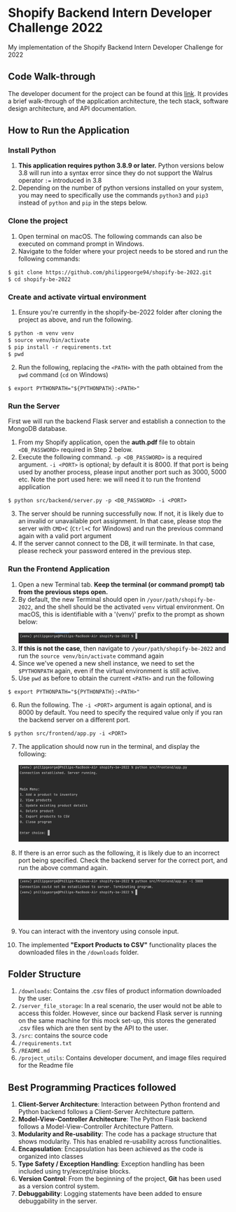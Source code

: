 # Shopify Backend Intern Developer Challenge 2022
My implementation of the Shopify Backend Intern Developer Challenge for 2022

## Code Walk-through
The developer document for the project can be found at this [link](DeveloperDocument.pdf). It provides a brief walk-through of the application architecture, the tech stack, software design architecture, and API documentation.

## How to Run the Application

### Install Python
1. **This application requires python 3.8.9 or later.** Python versions below 3.8 will run into a syntax error since they do not support the Walrus operator `:=` introduced in 3.8
2. Depending on the number of python versions installed on your system, you may need to specifically use the commands `python3` and `pip3` instead of `python` and `pip` in the steps below.

### Clone the project
1. Open terminal on macOS. The following commands can also be executed on command prompt in Windows.
2. Navigate to the folder where your project needs to be stored and run the following commands:

```
$ git clone https://github.com/philipgeorge94/shopify-be-2022.git
$ cd shopify-be-2022
```

### Create and activate virtual environment
1. Ensure you're currently in the shopify-be-2022 folder after cloning the project as above, and run the following.
```
$ python -m venv venv 
$ source venv/bin/activate
$ pip install -r requirements.txt
$ pwd
```
2. Run the following, replacing the `<PATH>` with the path obtained from the `pwd` command (`cd` on Windows)
```
$ export PYTHONPATH="${PYTHONPATH}:<PATH>"
```
### Run the Server
First we will run the backend Flask server and establish a connection to the MongoDB database.

1. From my Shopify application, open the **auth.pdf**  file to obtain `<DB_PASSWORD>` required in Step 2 below.
2. Execute the following command. `-p <DB_PASSWORD>` is a required argument. `-i <PORT>` is optional; by default it is 8000. If that port is being used by another process, please input another port such as 3000, 5000 etc. Note the port used here: we will need it to run the frontend application

```
$ python src/backend/server.py -p <DB_PASSWORD> -i <PORT>
```

3. The server should be running successfully now. If not, it is likely due to an invalid or unavailable port assignment. In that case, please stop the server with  `CMD+C` (`Ctrl+C` for Windows) and run the previous command again with a valid port argument
4. If the server cannot connect to the DB, it will terminate. In that case, please recheck your password entered in the previous step.

### Run the Frontend Application
1. Open a new Terminal tab. **Keep the terminal (or command prompt) tab from the previous steps open.**
2. By default, the new Terminal should open in `/your/path/shopify-be-2022`, and the shell should be the activated `venv` virtual environment. On macOS, this is identifiable with a '(venv)' prefix to the prompt as shown below:</br> </br>![img.png](project_utils/illustration_venv.png)
3. **If this is not the case**, then navigate to `/your/path/shopify-be-2022` and run the `source venv/bin/activate` command again
4. Since we've opened a new shell instance, we need to set the `$PYTHONPATH` again, even if the virtual environment is still active.
5. Use `pwd` as before to obtain the current `<PATH>` and run the following
```
$ export PYTHONPATH="${PYTHONPATH}:<PATH>"
```
6. Run the following. The `-i <PORT>` argument is again optional, and is 8000 by default. You need to specify the required value only if you ran the backend server on a different port. 
```
$ python src/frontend/app.py -i <PORT>
```
7. The application should now run in the terminal, and display the following: </br> </br> ![frontend_screenshot](project_utils/illustration_FEScrshot.png)
8. If there is an error such as the following, it is likely due to an incorrect port being specified. Check the backend server for the correct port, and run the above command again. </br> </br>![illustration_FE_error.png](project_utils/illustration_FE_error.png) 


10. You can interact with the inventory using console input.
11. The implemented **"Export Products to CSV"** functionality places the downloaded files in the `/downloads` folder.

## Folder Structure
1. `/downloads`: Contains the .csv files of product information downloaded by the user.
2. `/server_file_storage`: In a real scenario, the user would not be able to access this folder. However, since our backend Flask server is running on the same machine for this mock set-up, this stores the generated .csv files which are then sent by the API to the user.
3. `/src`: contains the source code
4. `/requirements.txt`
5. `/README.md`
6. `/project_utils`: Contains developer document, and image files required for the Readme file

## Best Programming Practices followed 
1. **Client-Server Architecture**: Interaction between Python frontend and Python backend follows a Client-Server Architecture pattern.
2. **Model-View-Controller Architecture**: The Python Flask backend follows a Model-View-Controller Architecture Pattern.
3. **Modularity and Re-usability**: The code has a package structure that shows modularity. This has enabled re-usability across functionalities.
4. **Encapsulation**: Encapsulation has been achieved as the code is organized into classes
5. **Type Safety / Exception Handling**: Exception handling has been included using try/except/raise blocks. 
6. **Version Control**: From the beginning of the project, **Git** has been used as a version control system.
7. **Debuggability**: Logging statements have been added to ensure debuggability in the server.



